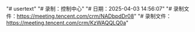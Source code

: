 "# usertext" 
"# 录制：控制中心"
"# 日期：2025-04-03 14:56:07"
"# 录制文件：https://meeting.tencent.com/crm/NADbpdDr08"
"# 录制文件：https://meeting.tencent.com/crm/KzWAQQLQ0a"